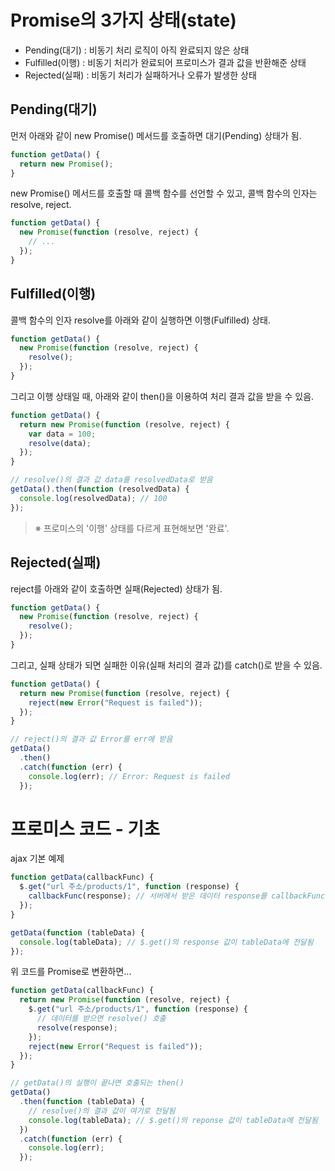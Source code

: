 # Promise의 3가지 상태(state)

- Pending(대기) : 비동기 처리 로직이 아직 완료되지 않은 상태
- Fulfilled(이행) : 비동기 처리가 완료되어 프로미스가 결과 값을 반환해준 상태
- Rejected(실패) : 비동기 처리가 실패하거나 오류가 발생한 상태

## Pending(대기)

먼저 아래와 같이 new Promise() 메서드를 호출하면 대기(Pending) 상태가 됨.

```js
function getData() {
  return new Promise();
}
```

new Promise() 메서드를 호출할 때 콜백 함수를 선언할 수 있고, 콜백 함수의 인자는 resolve, reject.

```js
function getData() {
  new Promise(function (resolve, reject) {
    // ...
  });
}
```

## Fulfilled(이행)

콜백 함수의 인자 resolve를 아래와 같이 실행하면 이행(Fulfilled) 상태.

```js
function getData() {
  new Promise(function (resolve, reject) {
    resolve();
  });
}
```

그리고 이행 상태일 때, 아래와 같이 then()을 이용하여 처리 결과 값을 받을 수 있음.

```js
function getData() {
  return new Promise(function (resolve, reject) {
    var data = 100;
    resolve(data);
  });
}

// resolve()의 결과 값 data를 resolvedData로 받음
getData().then(function (resolvedData) {
  console.log(resolvedData); // 100
});
```

> ※ 프로미스의 '이행' 상태를 다르게 표현해보면 '완료'.

## Rejected(실패)

reject를 아래와 같이 호출하면 실패(Rejected) 상태가 됨.

```js
function getData() {
  new Promise(function (resolve, reject) {
    resolve();
  });
}
```

그리고, 실패 상태가 되면 실패한 이유(실패 처리의 결과 값)를 catch()로 받을 수 있음.

```js
function getData() {
  return new Promise(function (resolve, reject) {
    reject(new Error("Request is failed"));
  });
}

// reject()의 결과 값 Error를 err에 받음
getData()
  .then()
  .catch(function (err) {
    console.log(err); // Error: Request is failed
  });
```

# 프로미스 코드 - 기초

ajax 기본 예제

```js
function getData(callbackFunc) {
  $.get("url 주소/products/1", function (response) {
    callbackFunc(response); // 서버에서 받은 데이터 response를 callbackFunc() 함수에 넘겨줌
  });
}

getData(function (tableData) {
  console.log(tableData); // $.get()의 response 값이 tableData에 전달됨
});
```

위 코드를 Promise로 변환하면...

```js
function getData(callbackFunc) {
  return new Promise(function (resolve, reject) {
    $.get("url 주소/products/1", function (response) {
      // 데이터를 받으면 resolve() 호출
      resolve(response);
    });
    reject(new Error("Request is failed"));
  });
}

// getData()의 실행이 끝나면 호출되는 then()
getData()
  .then(function (tableData) {
    // resolve()의 결과 값이 여기로 전달됨
    console.log(tableData); // $.get()의 reponse 값이 tableData에 전달됨
  })
  .catch(function (err) {
    console.log(err);
  });
```
